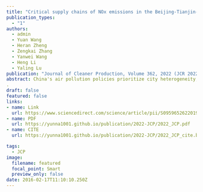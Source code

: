 ```yaml
---
title: "Critical supply chains of NOx emissions in the Beijing-Tianjin-Hebei urban agglomeration" 
publication_types:
  - "1"
authors:
  - admin
  - Yuan Wang
  - Heran Zheng
  - Zengkai Zhang
  - Yanwei Wang
  - Heng Li
  - Yaling Lu
publication: "Journal of Cleaner Production, Volume 362, 2022 (JCR 2022)"
abstract: China's air pollution policies prioritize city heterogeneity, and launch the one-city-one-policy framework. Production fragmentation extends air pollution policies beyond the local scale. Therefore, air pollution needs to be controlled in coordination between cities rather than individually, considering the pollution embodied in supply chains. We illustrate the embodied NOx in supply chains and its transfer patterns in the highly polluted Beijing-Tianjin-Hebei (BTH) urban agglomeration in China, with a city-level multiregional input-output (MRIO) model in 2012. The results indicate that Tangshan and Beijing are BTH cities with the highest production- and consumption-based NOx emissions, respectively. The electricity and heat, metal, and nonmetal sectors are the main suppliers in the NOx supply chains. The critical supply chain paths largely terminate at the final demand of the construction sector in Beijing, Tianjin, Baoding and Shijiazhuang and the equipment manufacturing sector in southeastern Chinese provinces. Despite industry heterogeneity, the NOx transfer pattern between BTH cities is generally efficient, extending from low-to high-emission intensity cities, while the pattern between BTH cities and other provinces is the opposite. The results reveal the city-level emission reduction potential. The emission intensities of BTH production-oriented cities should be reduced because the transfer of polluting enterprises to southeastern coastal areas is unrealistic. Financial incentives can be offered to enterprises purchasing products from low-emission intensity enterprises. It is an effective measure to establish a capital and technical cooperation system between key supply chains node cities, such as Tangshan and its major steel product consumption regions.
.
draft: false
featured: false
links:
- name: Link
  url: https://www.sciencedirect.com/science/article/pii/S0959652622019825
- name: PDF
  url: https://yunna1001.github.io/publication/2022-JCP/2022_JCP.pdf
- name: CITE
  url: https://yunna1001.github.io/publication/2022-JCP/2022_JCP_cite.bib

tags:
  - JCP
image:
  filename: featured
  focal_point: Smart
  preview_only: false
date: 2016-02-17T11:10:10.250Z
---
```

